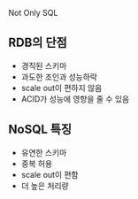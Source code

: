 Not Only SQL
## RDB의 단점
- 경직된 스키마 
- 과도한 조인과 성능하락
- scale out이 편하지 않음
- ACID가 성능에 영향을 줄 수 있음
## NoSQL 특징
- 유연한 스키마
- 중복 허용
- scale out이 편함
- 더 높은 처리량
